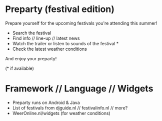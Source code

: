 Preparty (festival edition)
==================================================

Prepare yourself for the upcoming festivals you're attending this summer!

- Search the festival
- Find info // line-up // latest news
- Watch the trailer or listen to sounds of the festival *
- Check the latest weather conditions

And enjoy your preparty!

(* if available)



Framework // Language // Widgets
===================================================

- Preparty runs on Android & Java
- List of festivals from djguide.nl // festivalinfo.nl // more?
- WeerOnline.nl/widgets (for weather conditions)
